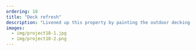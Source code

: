 ```yaml
---
ordering: 18
title: "Deck refresh"
description: "Livened up this property by painting the outdoor decking and doors"
images:
  - img/project18-1.jpg
  - img/project18-2.png
---
```

